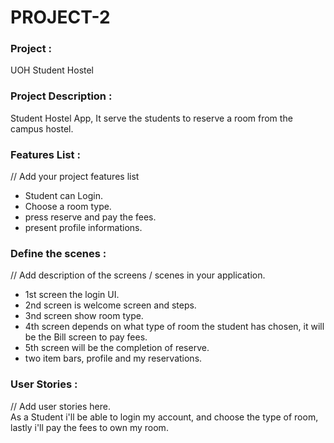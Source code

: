 # PROJECT-2

### Project : 
UOH Student Hostel

### Project Description :
Student Hostel App, It serve the students to reserve a room from the campus hostel.

### Features List :
// Add your project features list
- Student can Login.
- Choose a room type.
- press reserve and pay the fees.
- present profile informations.


### Define the scenes :
// Add description of the screens / scenes in your application.
- 1st screen the login UI.
- 2nd screen is welcome screen and steps.
- 3nd screen show room type.
- 4th screen depends on what type of room the student has chosen, it will be the Bill screen to pay fees.
- 5th screen will be the completion of reserve.
- two item bars, profile and my reservations.

### User Stories :
// Add user stories here.   
As a Student i'll be able to login my account, and choose the type of room, lastly i'll pay the fees to own my room.

